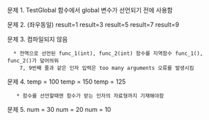 문제 1. TestGlobal 함수에서 global 변수가 선언되기 전에 사용함

문제 2. (좌우동일)
       result=1  result=3  result=5  result=7  result=9
       
문제 3. 컴파일되지 않음

      * 전역으로 선언된 func_1(int), func_2(int) 함수를 지역함수 func_1(), func_2()가 덮어씌워
        7, 9번째 줄과 같은 인자 입력은 too many arguments 오류를 발생시킴

문제 4. temp = 100
       temp = 150
       temp = 125
       
       * 함수를 선언할때엔 함수가 받는 인자의 자료형까지 기재해야함

문제 5. num = 30
       num = 20
       num = 10
